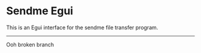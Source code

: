 # Sendme Egui

This is an Egui interface for the sendme file transfer program.

---
Ooh broken branch 
